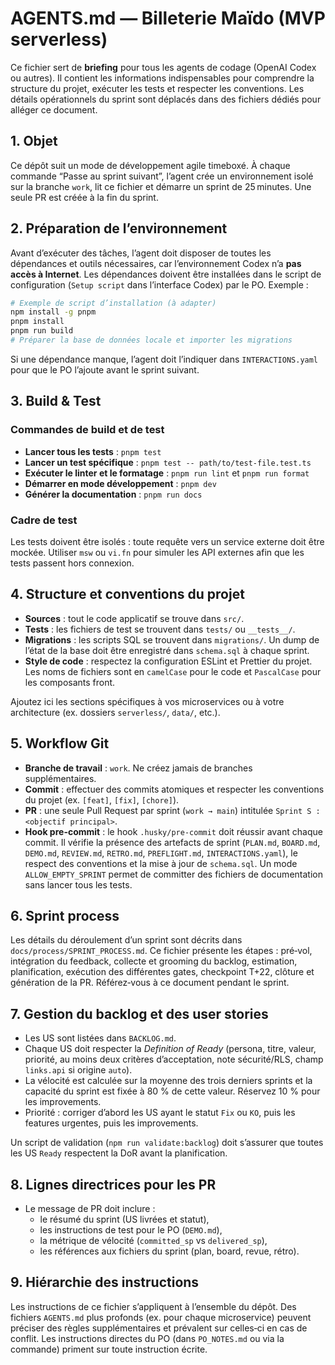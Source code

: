 # AGENTS.md — Billeterie Maïdo (MVP serverless)

Ce fichier sert de **briefing** pour tous les agents de codage (OpenAI Codex ou autres). Il contient les informations indispensables pour comprendre la structure du projet, exécuter les tests et respecter les conventions. Les détails opérationnels du sprint sont déplacés dans des fichiers dédiés pour alléger ce document.

## 1. Objet

Ce dépôt suit un mode de développement agile timeboxé. À chaque commande “Passe au sprint suivant”, l’agent crée un environnement isolé sur la branche `work`, lit ce fichier et démarre un sprint de 25 minutes. Une seule PR est créée à la fin du sprint.

## 2. Préparation de l’environnement

Avant d’exécuter des tâches, l’agent doit disposer de toutes les dépendances et outils nécessaires, car l’environnement Codex n’a **pas accès à Internet**. Les dépendances doivent être installées dans le script de configuration (`Setup script` dans l’interface Codex) par le PO. Exemple :

```bash
# Exemple de script d’installation (à adapter)
npm install -g pnpm
pnpm install
pnpm run build
# Préparer la base de données locale et importer les migrations
```

Si une dépendance manque, l’agent doit l’indiquer dans `INTERACTIONS.yaml` pour que le PO l’ajoute avant le sprint suivant.

## 3. Build & Test

### Commandes de build et de test

- **Lancer tous les tests** : `pnpm test`
- **Lancer un test spécifique** : `pnpm test -- path/to/test-file.test.ts`
- **Exécuter le linter et le formatage** : `pnpm run lint` et `pnpm run format`
- **Démarrer en mode développement** : `pnpm dev`
- **Générer la documentation** : `pnpm run docs`

### Cadre de test

Les tests doivent être isolés : toute requête vers un service externe doit être mockée. Utiliser `msw` ou `vi.fn` pour simuler les API externes afin que les tests passent hors connexion.

## 4. Structure et conventions du projet

- **Sources** : tout le code applicatif se trouve dans `src/`.
- **Tests** : les fichiers de test se trouvent dans `tests/` ou `__tests__/`.
- **Migrations** : les scripts SQL se trouvent dans `migrations/`. Un dump de l’état de la base doit être enregistré dans `schema.sql` à chaque sprint.
- **Style de code** : respectez la configuration ESLint et Prettier du projet. Les noms de fichiers sont en `camelCase` pour le code et `PascalCase` pour les composants front.

Ajoutez ici les sections spécifiques à vos microservices ou à votre architecture (ex. dossiers `serverless/`, `data/`, etc.).

## 5. Workflow Git

- **Branche de travail** : `work`. Ne créez jamais de branches supplémentaires.
- **Commit** : effectuer des commits atomiques et respecter les conventions du projet (ex. `[feat]`, `[fix]`, `[chore]`).
- **PR** : une seule Pull Request par sprint (`work → main`) intitulée `Sprint S : <objectif principal>`.
- **Hook pre-commit** : le hook `.husky/pre-commit` doit réussir avant chaque commit. Il vérifie la présence des artefacts de sprint (`PLAN.md`, `BOARD.md`, `DEMO.md`, `REVIEW.md`, `RETRO.md`, `PREFLIGHT.md`, `INTERACTIONS.yaml`), le respect des conventions et la mise à jour de `schema.sql`. Un mode `ALLOW_EMPTY_SPRINT` permet de committer des fichiers de documentation sans lancer tous les tests.

## 6. Sprint process

Les détails du déroulement d’un sprint sont décrits dans `docs/process/SPRINT_PROCESS.md`. Ce fichier présente les étapes : pré‑vol, intégration du feedback, collecte et grooming du backlog, estimation, planification, exécution des différentes gates, checkpoint T+22, clôture et génération de la PR. Référez‑vous à ce document pendant le sprint.

## 7. Gestion du backlog et des user stories

- Les US sont listées dans `BACKLOG.md`.
- Chaque US doit respecter la *Definition of Ready* (persona, titre, valeur, priorité, au moins deux critères d’acceptation, note sécurité/RLS, champ `links.api` si origine `auto`).
- La vélocité est calculée sur la moyenne des trois derniers sprints et la capacité du sprint est fixée à 80 % de cette valeur. Réservez 10 % pour les improvements.
- Priorité : corriger d’abord les US ayant le statut `Fix` ou `KO`, puis les features urgentes, puis les improvements.

Un script de validation (`npm run validate:backlog`) doit s’assurer que toutes les US `Ready` respectent la DoR avant la planification.

## 8. Lignes directrices pour les PR

- Le message de PR doit inclure :
  - le résumé du sprint (US livrées et statut),
  - les instructions de test pour le PO (`DEMO.md`),
  - la métrique de vélocité (`committed_sp` vs `delivered_sp`),
  - les références aux fichiers du sprint (plan, board, revue, rétro).

## 9. Hiérarchie des instructions

Les instructions de ce fichier s’appliquent à l’ensemble du dépôt. Des fichiers `AGENTS.md` plus profonds (ex. pour chaque microservice) peuvent préciser des règles supplémentaires et prévalent sur celles‑ci en cas de conflit. Les instructions directes du PO (dans `PO_NOTES.md` ou via la commande) priment sur toute instruction écrite.
